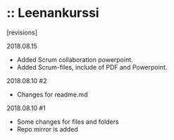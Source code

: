 # :: Leenankurssi


[revisions]

2018.08.15 
+ Added Scrum collaboration powerpoint.
+ Added Scrum-files, include of PDF and Powerpoint.

2018.08.10 #2
+ Changes for readme.md

2018.08.10 #1
+ Some changes for files and folders
+ Repo mirror is added
